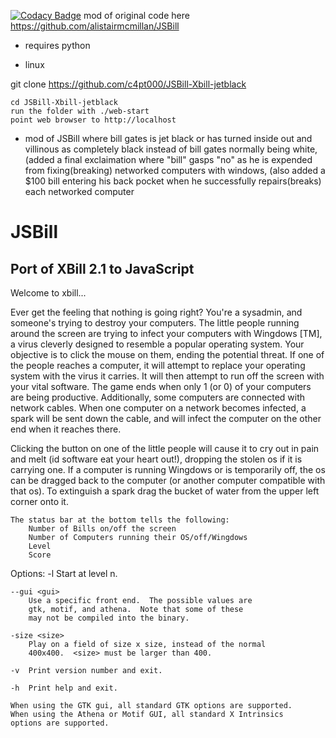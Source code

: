 [![Codacy Badge](https://api.codacy.com/project/badge/Grade/e69b82c1ef434959b89041e3a70d4511)](https://www.codacy.com/app/alistairmcmillan75/JSBill?utm_source=github.com&amp;utm_medium=referral&amp;utm_content=alistairmcmillan/JSBill&amp;utm_campaign=Badge_Grade)
mod of original code here https://github.com/alistairmcmillan/JSBill

* requires python

* linux

git clone https://github.com/c4pt000/JSBill-Xbill-jetblack

```
cd JSBill-Xbill-jetblack
run the folder with ./web-start
point web browser to http://localhost
```
* mod of JSBill where bill gates is jet black or has turned inside out and villinous as completely black instead of bill gates normally being white, (added a final exclaimation where "bill" gasps "no" as he is expended from fixing(breaking) networked computers with windows, (also added a $100 bill entering his back pocket when he successfully repairs(breaks) each networked computer


JSBill
======

Port of XBill 2.1 to JavaScript
-------------------------------

Welcome to xbill...

Ever get the feeling that nothing is going right?  You're a sysadmin,
and someone's trying to destroy your computers.  The little people
running around the screen are trying to infect your computers with
Wingdows [TM], a virus cleverly  designed to resemble a popular
operating system.  Your objective is to click the mouse on them, ending
the potential threat.  If one of the people reaches a computer, it will
attempt to replace your operating system with the virus it carries. It
will then attempt to run off the screen with your vital software.  The
game ends when only 1 (or 0) of your computers are being productive.
Additionally, some computers are connected with network cables.  When
one computer on a network becomes infected, a spark will be sent down
the cable, and will infect the computer on the other end when it reaches
there.

Clicking the button on one of the little people will cause it to cry out
in pain and melt (id software eat your heart out!), dropping the stolen
os if it is carrying one.  If a computer is running Wingdows or is
temporarily off, the os can be dragged back to the computer (or
another computer compatible with that os).  To extinguish a spark drag
the bucket of water from the upper left corner onto it.

	The status bar at the bottom tells the following:
		Number of Bills on/off the screen
		Number of Computers running their OS/off/Wingdows
		Level
		Score

Options:
	-l <n>	Start at level n.

	--gui <gui>
		Use a specific front end.  The possible values are
		gtk, motif, and athena.  Note that some of these
		may not be compiled into the binary.

	-size <size>
		Play on a field of size x size, instead of the normal
		400x400.  <size> must be larger than 400.

	-v	Print version number and exit.

	-h	Print help and exit.

	When using the GTK gui, all standard GTK options are supported.
	When using the Athena or Motif GUI, all standard X Intrinsics
	options are supported.


